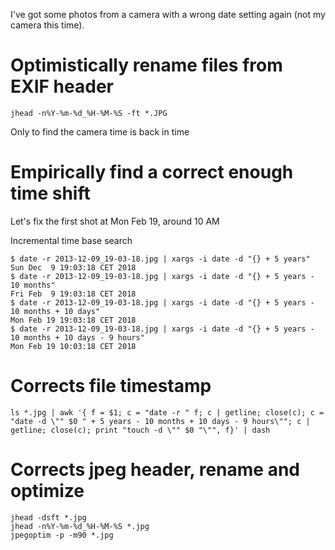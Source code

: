 I've got some photos from a camera with a wrong date setting again
(not my camera this time).

# Optimistically rename files from EXIF header

```
jhead -n%Y-%m-%d_%H-%M-%S -ft *.JPG
```

Only to find the camera time is back in time

# Empirically find a correct enough time shift

Let's fix the first shot at Mon Feb 19, around 10 AM

Incremental time base search

```console
$ date -r 2013-12-09_19-03-18.jpg | xargs -i date -d "{} + 5 years"
Sun Dec  9 19:03:18 CET 2018
$ date -r 2013-12-09_19-03-18.jpg | xargs -i date -d "{} + 5 years - 10 months"
Fri Feb  9 19:03:18 CET 2018
$ date -r 2013-12-09_19-03-18.jpg | xargs -i date -d "{} + 5 years - 10 months + 10 days"
Mon Feb 19 19:03:18 CET 2018
$ date -r 2013-12-09_19-03-18.jpg | xargs -i date -d "{} + 5 years - 10 months + 10 days - 9 hours"
Mon Feb 19 10:03:18 CET 2018
```

# Corrects file timestamp

```
ls *.jpg | awk '{ f = $1; c = "date -r " f; c | getline; close(c); c = "date -d \"" $0 " + 5 years - 10 months + 10 days - 9 hours\""; c | getline; close(c); print "touch -d \"" $0 "\"", f}' | dash
```

# Corrects jpeg header, rename and optimize

```
jhead -dsft *.jpg
jhead -n%Y-%m-%d_%H-%M-%S *.jpg
jpegoptim -p -m90 *.jpg
```
